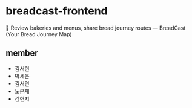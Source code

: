 # breadcast-frontend
🍞 Review bakeries and menus, share bread journey routes — BreadCast (Your Bread Journey Map)

## member
- 김서현
- 박세은
- 김서연
- 노은재
- 김현지
